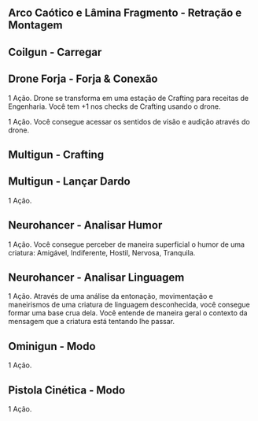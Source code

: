 ## Arco Caótico e Lâmina Fragmento - Retração e Montagem



## Coilgun - Carregar



## Drone Forja - Forja & Conexão

1 Ação. Drone se transforma em uma estação de Crafting para receitas de Engenharia. Você tem +1 nos checks de Crafting usando o drone.  

1 Ação. Você consegue acessar os sentidos de visão e audição através do drone.

## Multigun - Crafting



## Multigun - Lançar Dardo

1 Ação. 

## Neurohancer - Analisar Humor

1 Ação. Você consegue perceber de maneira superficial o humor de uma criatura: Amigável, Indiferente, Hostil, Nervosa, Tranquila.

## Neurohancer - Analisar Linguagem

1 Ação. Através de uma análise da entonação, movimentação e maneirismos de uma criatura de linguagem desconhecida, você consegue formar uma base crua dela. Você entende de maneira geral o contexto da mensagem que a criatura está tentando lhe passar.

## Ominigun - Modo

1 Ação. 

## Pistola Cinética - Modo

1 Ação. 
